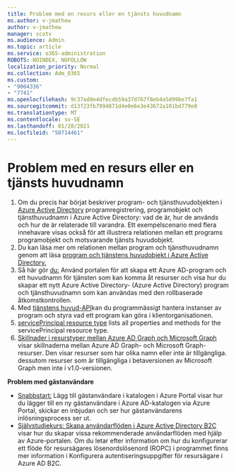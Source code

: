 ```yaml
---
title: Problem med en resurs eller en tjänsts huvudnamn
ms.author: v-jmathew
author: v-jmathew
manager: scotv
ms.audience: Admin
ms.topic: article
ms.service: o365-administration
ROBOTS: NOINDEX, NOFOLLOW
localization_priority: Normal
ms.collection: Adm_O365
ms.custom:
- "9004336"
- "7741"
ms.openlocfilehash: 9c37ad8e4dfecdb59a37d767f8eb4a5d99be7fa1
ms.sourcegitcommit: d13f23fb7994871d4e0e6e3e43672a101bd779e8
ms.translationtype: MT
ms.contentlocale: sv-SE
ms.lasthandoff: 01/28/2021
ms.locfileid: "50714461"
---
```

# <a name="issues-with-a-resource-or-service-principal"></a>Problem med en resurs eller en tjänsts huvudnamn

1. Om du precis har börjat beskriver program- och tjänsthuvudobjekten i [Azure Active Directory](https://docs.microsoft.com/azure/active-directory/develop/app-objects-and-service-principals) programregistrering, programobjekt och tjänsthuvudnamn i Azure Active Directory: vad de är, hur de används och hur de är relaterade till varandra. Ett exempelscenario med flera innehavare visas också för att illustrera relationen mellan ett programs programobjekt och motsvarande tjänsts huvudobjekt.
2. Du kan läsa mer om relationen mellan program och tjänsthuvudnamn genom att läsa [program och tjänstens huvudobjekt i Azure Active Directory.](https://docs.microsoft.com/azure/active-directory/develop/app-objects-and-service-principals)
3. Så här gör [du:](https://docs.microsoft.com/azure/active-directory/develop/howto-create-service-principal-portal) Använd portalen för att skapa ett Azure AD-program och ett huvudnamn för tjänsten som kan komma åt resurser och visa hur du skapar ett nytt Azure Active Directory- (Azure Active Directory) program och tjänsthuvudnamn som kan användas med den rollbaserade åtkomstkontrollen.
4. Med [tjänstens huvud-API](https://docs.microsoft.com/graph/api/resources/serviceprincipal)kan du programmässigt hantera instanser av program och styra vad ett program kan göra i klientorganisationen.
5. [servicePrincipal resource type](https://docs.microsoft.com/graph/api/resources/serviceprincipal) lists all properties and methods for the servicePrincipal resource type.
6. [Skillnader i resurstyper mellan Azure AD Graph och Microsoft Graph](https://docs.microsoft.com/graph/migrate-azure-ad-graph-resource-differences) visar skillnaderna mellan Azure AD Graph- och Microsoft Graph-resurser. Den visar resurser som har olika namn eller inte är tillgängliga. dessutom resurser som är tillgängliga i betaversionen av Microsoft Graph men inte i v1.0-versionen.

**Problem med gästanvändare**

- [Snabbstart:](https://docs.microsoft.com/azure/active-directory/external-identities/b2b-quickstart-add-guest-users-portal#prerequisites) Lägg till gästanvändare i katalogen i Azure Portal visar hur du lägger till en ny gästanvändare i Azure AD-katalogen via Azure Portal, skickar en inbjudan och ser hur gästanvändarens inlösningsprocess ser ut.
- [Självstudiekurs: Skapa användarflöden i Azure Active Directory B2C](https://docs.microsoft.com/azure/active-directory-b2c/tutorial-create-user-flows) visar hur du skapar vissa rekommenderade användarflöden med hjälp av Azure-portalen. Om du letar efter information om hur du konfigurerar ett flöde för resursägares lösenordslösenord (ROPC) i programmet finns mer information i Konfigurera autentiseringsuppgifter för resursägare i Azure AD B2C.
